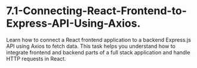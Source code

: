# 7.1-Connecting-React-Frontend-to-Express-API-Using-Axios.
Learn how to connect a React frontend application to a backend Express.js API using Axios to fetch data. This task helps you understand how to integrate frontend and backend parts of a full stack application and handle HTTP requests in React.
